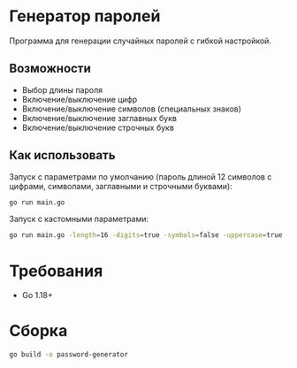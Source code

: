 # Генератор паролей

Программа для генерации случайных паролей с гибкой настройкой.

## Возможности
- Выбор длины пароля
- Включение/выключение цифр
- Включение/выключение символов (специальных знаков)
- Включение/выключение заглавных букв
- Включение/выключение строчных букв

## Как использовать

Запуск с параметрами по умолчанию (пароль длиной 12 символов с цифрами, символами, заглавными и строчными буквами):

```bash
go run main.go
```

Запуск с кастомными параметрами:
```bash
go run main.go -length=16 -digits=true -symbols=false -uppercase=true -lowercase=true
```

# Требования
- Go 1.18+

# Сборка
```bash
go build -o password-generator
```
